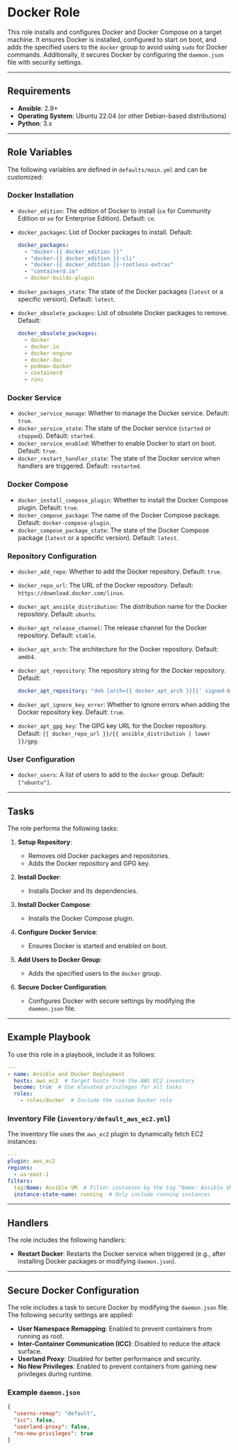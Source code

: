 # Docker Role

This role installs and configures Docker and Docker Compose on a target machine. It ensures Docker is installed, configured to start on boot, and adds the specified users to the `docker` group to avoid using `sudo` for Docker commands. Additionally, it secures Docker by configuring the `daemon.json` file with security settings.

---

## Requirements

- **Ansible**: 2.9+
- **Operating System**: Ubuntu 22.04 (or other Debian-based distributions)
- **Python**: 3.x

---

## Role Variables

The following variables are defined in `defaults/main.yml` and can be customized:

### Docker Installation

- `docker_edition`: The edition of Docker to install (`ce` for Community Edition or `ee` for Enterprise Edition). Default: `ce`.
- `docker_packages`: List of Docker packages to install. Default:

  ```yaml
  docker_packages:
    - "docker-{{ docker_edition }}"
    - "docker-{{ docker_edition }}-cli"
    - "docker-{{ docker_edition }}-rootless-extras"
    - "containerd.io"
    - docker-buildx-plugin
  ```

- `docker_packages_state`: The state of the Docker packages (`latest` or a specific version). Default: `latest`.
- `docker_obsolete_packages`: List of obsolete Docker packages to remove. Default:

  ```yaml
  docker_obsolete_packages:
    - docker
    - docker.io
    - docker-engine
    - docker-doc
    - podman-docker
    - containerd
    - runc
  ```

### Docker Service

- `docker_service_manage`: Whether to manage the Docker service. Default: `true`.
- `docker_service_state`: The state of the Docker service (`started` or `stopped`). Default: `started`.
- `docker_service_enabled`: Whether to enable Docker to start on boot. Default: `true`.
- `docker_restart_handler_state`: The state of the Docker service when handlers are triggered. Default: `restarted`.

### Docker Compose

- `docker_install_compose_plugin`: Whether to install the Docker Compose plugin. Default: `true`.
- `docker_compose_package`: The name of the Docker Compose package. Default: `docker-compose-plugin`.
- `docker_compose_package_state`: The state of the Docker Compose package (`latest` or a specific version). Default: `latest`.

### Repository Configuration

- `docker_add_repo`: Whether to add the Docker repository. Default: `true`.
- `docker_repo_url`: The URL of the Docker repository. Default: `https://download.docker.com/linux`.
- `docker_apt_ansible_distribution`: The distribution name for the Docker repository. Default: `ubuntu`.
- `docker_apt_release_channel`: The release channel for the Docker repository. Default: `stable`.
- `docker_apt_arch`: The architecture for the Docker repository. Default: `amd64`.
- `docker_apt_repository`: The repository string for the Docker repository. Default:

  ```yaml
  docker_apt_repository: "deb [arch={{ docker_apt_arch }}{{' signed-by=/etc/apt/keyrings/docker.asc' if add_repository_key is not failed}}] {{ docker_repo_url }}/{{ ansible_distribution | lower }} {{ ansible_distribution_release }} {{ docker_apt_release_channel }}"
  ```

- `docker_apt_ignore_key_error`: Whether to ignore errors when adding the Docker repository key. Default: `true`.
- `docker_apt_gpg_key`: The GPG key URL for the Docker repository. Default: `{{ docker_repo_url }}/{{ ansible_distribution | lower }}/gpg`.

### User Configuration

- `docker_users`: A list of users to add to the `docker` group. Default: `["ubuntu"]`.

---

## Tasks

The role performs the following tasks:

1. **Setup Repository**:
   - Removes old Docker packages and repositories.
   - Adds the Docker repository and GPG key.

2. **Install Docker**:
   - Installs Docker and its dependencies.

3. **Install Docker Compose**:
   - Installs the Docker Compose plugin.

4. **Configure Docker Service**:
   - Ensures Docker is started and enabled on boot.

5. **Add Users to Docker Group**:
   - Adds the specified users to the `docker` group.

6. **Secure Docker Configuration**:
   - Configures Docker with secure settings by modifying the `daemon.json` file.

---

## Example Playbook

To use this role in a playbook, include it as follows:

```yaml
---
- name: Ansible and Docker Deployment
  hosts: aws_ec2  # Target hosts from the AWS EC2 inventory
  become: true  # Use elevated privileges for all tasks
  roles:
    - roles/docker  # Include the custom Docker role
```

### Inventory File (`inventory/default_aws_ec2.yml`)

The inventory file uses the `aws_ec2` plugin to dynamically fetch EC2 instances:

```yaml
---
plugin: aws_ec2
regions:
  - us-east-1
filters:
  tag:Name: Ansible VM  # Filter instances by the tag "Name: Ansible VM"
  instance-state-name: running  # Only include running instances
```

---

## Handlers

The role includes the following handlers:

- **Restart Docker**: Restarts the Docker service when triggered (e.g., after installing Docker packages or modifying `daemon.json`).

---

## Secure Docker Configuration

The role includes a task to secure Docker by modifying the `daemon.json` file. The following security settings are applied:

- **User Namespace Remapping**: Enabled to prevent containers from running as root.
- **Inter-Container Communication (ICC)**: Disabled to reduce the attack surface.
- **Userland Proxy**: Disabled for better performance and security.
- **No New Privileges**: Enabled to prevent containers from gaining new privileges during runtime.

### Example `daemon.json`

```json
{
  "userns-remap": "default",
  "icc": false,
  "userland-proxy": false,
  "no-new-privileges": true
}
```
